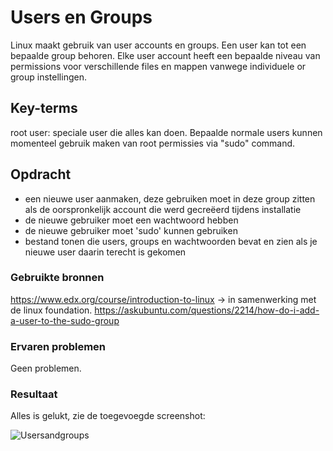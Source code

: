 # Users en Groups
Linux maakt gebruik van user accounts en groups. Een user kan tot een bepaalde group behoren.  Elke user account heeft een bepaalde niveau van permissions voor verschillende files en mappen vanwege individuele or group instellingen. 

## Key-terms
root user: speciale user die alles kan doen. Bepaalde normale users kunnen momenteel gebruik maken van root permissies via "sudo" command.


## Opdracht
- een nieuwe user aanmaken, deze gebruiken moet in deze group zitten als de oorspronkelijk account die werd gecreëerd tijdens installatie
- de nieuwe gebruiker moet een wachtwoord hebben
- de nieuwe gebruiker moet 'sudo' kunnen gebruiken
- bestand tonen die users, groups en wachtwoorden bevat en zien als je nieuwe user daarin terecht is gekomen

### Gebruikte bronnen
https://www.edx.org/course/introduction-to-linux -> in samenwerking met de linux foundation.
https://askubuntu.com/questions/2214/how-do-i-add-a-user-to-the-sudo-group

### Ervaren problemen
Geen problemen.

### Resultaat
Alles is gelukt, zie de toegevoegde screenshot:

![Usersandgroups](https://user-images.githubusercontent.com/95615509/145002552-d76cd9f1-4c40-4dec-ad12-948f5e30940b.png)

